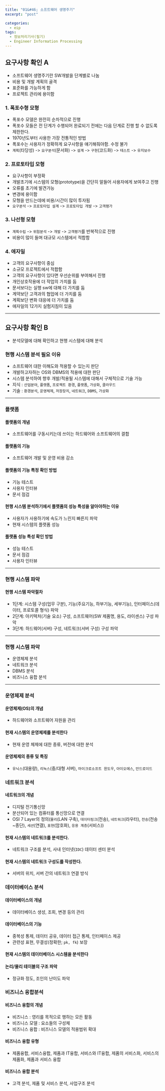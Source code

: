 ```yaml
---
title: "01&#46; 소프트웨어 생명주기"
excerpt: "post"

categories:
  - eip
tags:
  - 정보처리기사(필기)
  - Engineer Information Processing
---
```


## 요구사항 확인 A
- 소프트웨어 생명주기란 SW개발을 단계별로 나눔
- 비용 및 개발 계획의 골격
- 표준화를 가능하게 함
- 프로젝트 관리에 용이함

### 1. 폭포수형 모형
- 폭포수 모델은 완전히 순차적으로 진행
- 폭포수 모들은 전 단계가 수행되어 완료되기 전에는 다음 단계로 진행 할 수 없도록 제한한다.
- 1970년도부터 사용한 가장 전통적인 방법
- 폭포수는 사용자가 정확하게 요구사항을 얘기해줘야함. 수정 불가
- `계획`(타당성) -> `요구분석`(문서화) -> `설계` -> `구현`(코드화) -> `테스트` -> `유지보수`

### 2. 프로토타입 모형
- 요구사항이 부정확
- 개발초기에 시스템의 모형(prototype)을 간단히 말들어 사용자에게 보여주고 진행
- 오류를 초기에 발견가능
- 변경에 용이함
- 모형을 만드는데에 비용/시간이 많이 투자됨
- `요구분석` -> `프로토타입 설계` -> `프로토타입 개발` -> `고객평가`

### 3. 나선형 모형
- `계획수립` -> `위험분석` -> `개발` -> `고객평가`를 반복적으로 진행
- 비용이 많이 들며 대규모 시스템에서 적합함

### 4. 애자일
- 고객의 요구사항이 중심
- 소규모 프로젝트에서 적합함
- 고객의 요구사항이 있다면 우선순위를 부여해서 진행
- 개인상호작용에 더 작업의 가치를 둠
- 문서보다는 실행 sw에 대해 더 가치를 둠
- 계약보단 고객과의 협업에 더 가치를 둠
- 계획보단 변화 대응에 더 가치를 둠
- 애자일의 12가지 실험지침이 있음

---

## 요구사항 확인 B
- 분석모델에 대해 확인하고 현행 시스템에 대해 분석

### 현행 시스템 분석 필요 이유
- 소프트웨어 대한 이해도와 적용할 수 있는지 판단
- 개발하고자하는 OS와 DBMS의 적용에 대한 판단
- 시스템 분석하여 향후 개발/적용될 시스템에 대해서 구체적으로 기술 가능
- 지식 : `산업분야`, `플랫폼`, `프로젝트 환경`, `플랫폼`, `가상화`, `클라우드`
- 기술 : `환경분석`, `운영체제`, `저장장치`, `네트워크`, `DBMS`, `가상화`

---

### 플랫폼

#### 플랫폼의 개념
- 소프트웨어를 구동시키는데 쓰이는 하드웨어와 소프트웨어의 결합

#### 플랫폼의 기능
- 소프트웨어 개발 및 운영 비용 감소

#### 플랫폼의 기능 특정 확인 방법
- 기능 테스트
- 사용자 인터뷰
- 문서 점검

#### 현행 시스템 분석하기에서 플랫폼의 성능 특성을 알아야하는 이유
- 사용자가 사용하기에 속도가 느린지 빠른지 파악
- 현재 시스템의 플랫폼 성능

#### 플랫폼 성능 특성 확인 방법
- 성능 테스트
- 문서 점검
- 사용자 인터뷰

---

### 현행 시스템 파악

#### 현행 시스템 파악절차
- 1단계: 시스템 구성(업무 구분), 기능(주요기능, 하부기능, 세부기능), 인터페이스(데이터, 프로토콜 형식) 파악
- 2단계: 아키텍처(기술 요소) 구성, 소프트웨어(SW 제품명, 용도, 라이센스) 구성 파악
- 3단계: 하드웨어(서버) 구성, 네트워크(서버 구성) 구성 파악

---

### 현행 시스템 파악
- 운영체제 분석
- 네트워크 분석
- DBMS 분석
- 비즈니스 융합 분석

---

### 운영체제 분석

#### 운영체제(OS)의 개념
- 하드웨어와 소프트웨어 자원을 관리

#### 현재 시스템의 운영체제를 분석한다
- 현재 운영 체제에 대한 종류, 버전에 대한 분석

#### 운영체제의 종류 및 특징
- `유닉스`(대용량), `리눅스`(중/대형 서버), `마이크로소프트 윈도우`, `아이오에스`, `안드로이드`

### 네트워크 분석

#### 네트워크의 개념
- 디지털 전기통신망
- 분산되어 있는 컴퓨터를 통신망으로 연결
- OSI 7 Layer의 정의(`물리`(LAN 구축), `데이터링크`(전송), `네트워크`(라우터), `전송`(전송~종단), `세션`(연결), `표현`(암호화), `응용 계층`(서비스))

#### 현재 시스템의 네트워크를 분석한다.
- 네트워크 구조를 분석, 사내 인터넷(`IDC`) 데이터 센터 분석

#### 현재 시스템의 네트워크 구성도를 작성한다.
- 서버의 위치, 서버 간의 네트워크 연결 방식

### 데이터베이스 분석

#### 데이터베이스의 개념
- 데이터베이스 생성, 조회, 변경 등의 관리

#### 데이터베이스의 기능
- 중복성 통제, 데이터 공유, 데이터 접근 통제, 인터페이스 제공
- 관련성 표현, 무결성(정확한; `pk, fk`) 보장

#### 현재 시스템의 데이터베이스 시스템을 분석한다

#### 논리/물리 테이블의 구조 파악
- 정규화 정도, 조인의 난이도 파악

### 비즈니스 융합분석

#### 비즈니스 융합의 개념
- 비즈니스 : 영리를 목적으로 행하는 모든 활동
- 비즈니스 모델 : 요소들의 구성체
- 비즈니스 융합 : 비즈니스 모델의 적용범위 확대

#### 비즈니스 융합 유형
- 제품융합, 서비스융합, 제품과 IT융합, 서비스와 IT융합, 제품의 서비스화, 서비스의 제품화, 제품과 서비스 융합

#### 비즈니스 융합 분석
- 고객 분석, 제품 및 서비스 분석, 사업구조 분석